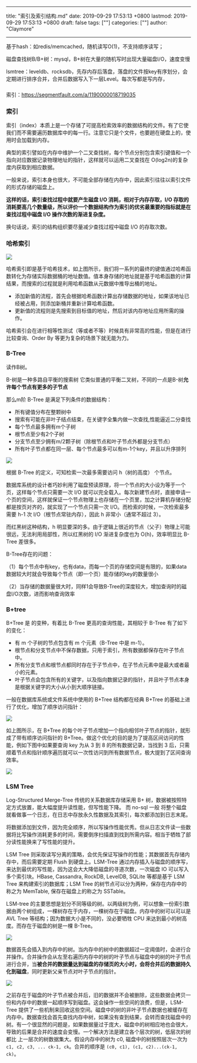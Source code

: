 
---
title: "索引及索引结构.md"
date: 2019-09-29 17:53:13 +0800
lastmod: 2019-09-29 17:53:13 +0800
draft: false
tags: [""]
categories: [""]
author: "Claymore"

---
基于hash：如redis/memcached，随机读写O(1)，不支持顺序读写；

磁盘查找树B/B+树：mysql，B+树在大量的随机写时出现大量磁盘I/O，速度变慢

lsmtree：leveldb、rocksdb，先存内存后落盘，落盘的文件按key有序划分，会定期进行排序合并，合并后数据写入下一层Level。每次写都是写内存，


### 

索引：https://segmentfault.com/a/1190000018719035



### 索引

索引（index）本质上是一个存储了可提高检索效率的数据结构的文件。有了它使我们而不需要遍历数据库中的每一行。注意它只是个文件，也要趟在硬盘上的，使用时会加载到内存。

典型的索引譬如在内存中维护一个二叉查找树，每个节点分别包含索引键值和一个指向对应数据记录物理地址的指针，这样就可以运用二叉查找在 O(log2n)的复杂度内获取到相应数据。

一般来说，索引本身也很大，不可能全部存储在内存中，因此索引往往以索引文件的形式存储的磁盘上。

**这样的话，索引查找过程中就要产生磁盘 I/O 消耗，相对于内存存取，I/O 存取的消耗要高几个数量级，所以评价一个数据结构作为索引的优劣最重要的指标就是在查找过程中磁盘 I/O 操作次数的渐进复杂度。**

换句话说，索引的结构组织要尽量减少查找过程中磁盘 I/O 的存取次数。



### 哈希索引

![](G:\picture\blog\databases\hash_index.jpg)

哈希索引即是基于哈希技术，如上图所示，我们将一系列的最终的键值通过哈希函数转化为存储实际数据桶的地址数值。值本身存储的地址就是基于哈希函数的计算结果，而搜索的过程就是利用哈希函数从元数据中推导出桶的地址。

- 添加新值的流程，首先会根据哈希函数计算出存储数据的地址，如果该地址已经被占用，则添加新桶并重新计算哈希函数。
- 更新值的流程则是先搜索到目标值的地址，然后对该内存地址应用所需的操作。

哈希索引会在进行相等性测试（等或者不等）时候具有非常高的性能，但是在进行比较查询、Order By 等更为复杂的场景下就无能为力。



### B-Tree

读作B树。

B-树是一种多路自平衡的搜索树 它类似普通的平衡二叉树，不同的一点是B-树**允许每个节点有更多的子节点**

那么m阶 B-Tree 是满足下列条件的数据结构：
* 所有键值分布在整颗树中
* 搜索有可能在非叶子结点结束，在关键字全集内做一次查找,性能逼近二分查找
* 每个节点最多拥有m个子树
* 根节点至少有2个子树
* 分支节点至少拥有m/2颗子树（除根节点和叶子节点外都是分支节点）
* 所有叶子节点都在同一层、每个节点最多可以有m-1个key，并且以升序排列

![](G:\picture\blog\databases\index_btree.jpg)

根据 B-Tree 的定义，可知检索一次最多需要访问 h（树的高度） 个节点。

数据库系统的设计者巧妙利用了磁盘预读原理，将一个节点的大小设为等于一个页，这样每个节点只需要一次 I/O 就可以完全载入。每次新建节点时，直接申请一个页的空间，这样就保证一个节点物理上也存储在一个页里，加之计算机存储分配都是按页对齐的，就实现了一个节点只需一次 I/O。而检索的时候，一次检索最多需要 h-1 次 I/O（根节点常驻内存），因此 h 非常小（通常不超过 3）。

而红黑树这种结构，h 明显要深的多。由于逻辑上很近的节点（父子）物理上可能很远，无法利用局部性，所以红黑树的 I/O 渐进复杂度也为 O(h)，效率明显比 B-Tree 差很多。



B-Tree存在的问题：

（1）每个节点中有key，也有data，而每一个页的存储空间是有限的，如果data数据较大时就会导致每个节点（即一个页）能存储的key的数量很小

（2）当存储的数据量很大时，同样1会导致B-Tree的深度较大，增加查询时的磁盘I/O次数，进而影响查询效率




### B+tree

B+Tree 是 的变种，有着比 B-Tree 更高的查询性能，其相较于 B-Tree 有了如下的变化：

- 有 m 个子树的节点包含有 m 个元素（B-Tree 中是 m-1）。
- 根节点和分支节点中不保存数据，只用于索引，所有数据都保存在叶子节点中。
- 所有分支节点和根节点都同时存在于子节点中，在子节点元素中是最大或者最小的元素。
- 叶子节点会包含所有的关键字，以及指向数据记录的指针，并且叶子节点本身是根据关键字的大小从小到大顺序链接。

一般在数据库系统或文件系统中使用的 B+Tree 结构都在经典 B+Tree 的基础上进行了优化，增加了顺序访问指针：

![](G:\picture\blog\databases\b+tree.jpg)

如上图所示，在 B+Tree 的每个叶子节点增加一个指向相邻叶子节点的指针，就形成了带有顺序访问指针的 B+Tree。做这个优化的目的是为了提高区间访问的性能，例如下图中如果要查询 key 为从 3 到 8 的所有数据记录，当找到 3 后，只需顺着节点和指针顺序遍历就可以一次性访问到所有数据节点，极大提到了区间查询效率。

![](G:\picture\blog\databases\b+tree.jpg)



### LSM Tree

Log-Structured Merge-Tree
传统的关系数据库存储采用 B+ 树，数据被按照特定方式放置，能大幅度提升读性能，但写性能下降。
而 no-sql 一般 将整个磁盘就看做事一个日志，在日志中存放永久性数据及其索引，每次都添加到日志末尾。

将数据添加到文件，因为完全顺序，所以写操作性能优秀。但从日志文件读一些数据将比写操作消耗更多的时间，需要倒序扫描直到找到所需内容。相当于牺牲了部分读性能换来了写性能的提升。

LSM Tree 则采取读写分离的策略，会优先保证写操作的性能；其数据首先存储内存中，而后需要定期 Flush 到硬盘上。LSM-Tree 通过内存插入与磁盘的顺序写，来达到最优的写性能，因为这会大大降低磁盘的寻道次数，一次磁盘 IO 可以写入多个索引块。HBase, Cassandra, RockDB, LevelDB, SQLite 等都是基于 LSM Tree 来构建索引的数据库；LSM Tree 的树节点可以分为两种，保存在内存中的称之为 MemTable, 保存在磁盘上的称之为 SSTable。

LSM-tree 的主要思想是划分不同等级的树。以两级树为例，可以想象一份索引数据由两个树组成，一棵树存在于内存，一棵树存在于磁盘。内存中的树可以可以是 AVL Tree 等结构；因为数据大小是不同的，没必要牺牲 CPU 来达到最小的树高度。而存在于磁盘的树是一棵 B-Tree。

![](G:\picture\blog\databases\LSM_tree1.jpg)

数据首先会插入到内存中的树。当内存中的树中的数据超过一定阈值时，会进行合并操作。合并操作会从左至右遍历内存中的树的叶子节点与磁盘中的树的叶子节点进行合并，当**被合并的数据量达到磁盘的存储页的大小时，会将合并后的数据持久化到磁盘**，同时更新父亲节点对叶子节点的指针。

![](G:\picture\blog\databases\b+tree2.jpg)

之前存在于磁盘的叶子节点被合并后，旧的数据并不会被删除，这些数据会拷贝一份和内存中的数据一起顺序写到磁盘。这会操作一些空间的浪费，但是，LSM-Tree 提供了一些机制来回收这些空间。磁盘中的树的非叶子节点数据也被缓存在内存中。数据查找会首先查找内存中树，如果没有查到结果，会转而查找磁盘中的树。有一个很显然的问题是，如果数据量过于庞大，磁盘中的树相应地也会很大，导致的后果是合并的速度会变慢。一个解决方法是建立各个层次的树，低层次的树都比 上一层次的树数据集大。假设内存中的树为 c0, 磁盘中的树按照层次一次为 `c1, c2, c3, ... ck-1, ck`。合并的顺序是 `(c0, c1), (c1, c2)...(ck-1, ck)`。